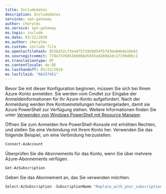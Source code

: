 ```yaml
---
title: Includedatei
description: Includedatei
services: vpn-gateway
author: cherylmc
ms.service: vpn-gateway
ms.topic: include
ms.date: 03/21/2018
ms.author: cherylmc
ms.custom: include file
ms.openlocfilehash: 853bd32cf3ea97571929d54fb7d3ba04bde16b81
ms.sourcegitcommit: 778e7376853b69bbd5455ad260d2dc17109d05c1
ms.translationtype: HT
ms.contentlocale: de-DE
ms.lasthandoff: 05/23/2019
ms.locfileid: "66157451"
---
```

Bevor Sie mit dieser Konfiguration beginnen, müssen Sie sich bei Ihrem Azure-Konto anmelden. Sie werden vom Cmdlet zur Eingabe der Anmeldeinformationen für Ihr Azure-Konto aufgefordert. Nach der Anmeldung werden Ihre Kontoeinstellungen heruntergeladen, damit sie Azure PowerShell zur Verfügung stehen. Weitere Informationen finden Sie unter [Verwenden von Windows PowerShell mit Resource Manager](../articles/powershell-azure-resource-manager.md).

Öffnen Sie zum Anmelden Ihre PowerShell-Konsole mit erhöhten Rechten, und stellen Sie eine Verbindung mit Ihrem Konto her. Verwenden Sie das folgende Beispiel, um eine Verbindung herzustellen:

```powershell
Connect-AzAccount
```

Überprüfen Sie die Abonnements für das Konto, wenn Sie über mehrere Azure-Abonnements verfügen.

```powershell
Get-AzSubscription
```

Geben Sie das Abonnement an, das Sie verwenden möchten.

```powershell
Select-AzSubscription -SubscriptionName "Replace_with_your_subscription_name"
 ```
